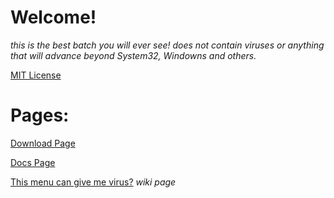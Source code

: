 <head>
<meta property="og:type" content="website"/>
<meta property="og:site_name" content="gabrielramires.github.io/MinecraftServerMenu"/>
<meta property="og:title" content="Minecraft Server Menu"/>
<meta property="og:description" content="Do you want an easy, fast and organized method to create a Minecraft Server? come and meet Minecraft Server Menu a .Batch file, very fast managing Backups, Server, Client, Moderation, Mods and Plugins!"/>
<!-- <meta property="og:image" content="WebSiteStorage/Images/icon.png"/> -->
	
<meta property="og:image" content="WebSiteStorage/Images/icon.png" />
<meta property="og:image:type" content="image/png" /> 
<meta property="og:image:width" content="400" /> 
<meta property="og:image:height" content="300" />
	
<meta content="#ffffff" data-react-helmet="true" name="theme-color"/>
<link rel="icon" href="WebSiteStorage/Images/icon.png">
</head>
<script>
</script>

<!-- visible part: -->

<!-- <div align="center"> -->
<h1>Welcome!</h1>

<p><i>this is the best batch you will ever see! does not contain viruses or anything that will advance beyond System32, Windowns and others.</i></p>
	
<a href="License_Page">MIT License</a>

<h1> Pages: </h1>

<a href="Download">Download Page</a>

<a href="Docs">Docs Page</a>

<a href="https://github.com/gabrielramires/MinecraftServerMenu/wiki/This-menu-can-give-me-virus%3F">This menu can give me virus?</a> _wiki page_

<!-- </div> -->
